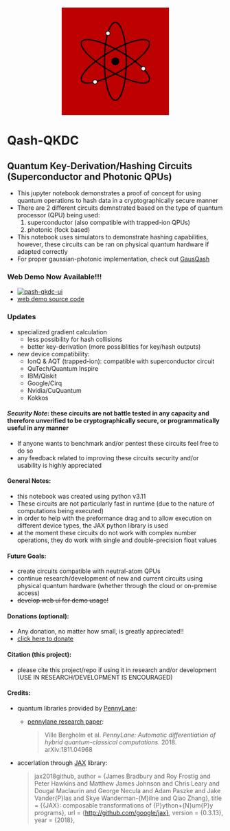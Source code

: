 <p align='center'><img src="img/qash.png" width="250"></p>

# Qash-QKDC
## Quantum Key-Derivation/Hashing Circuits (Superconductor and Photonic QPUs)
- This jupyter notebook demonstrates a proof of concept for using quantum operations to hash data in a cryptographically secure manner
- There are 2 different circuits demnstrated based on the type of quantum processor (QPU) being used:
  1. superconductor (also compatible with trapped-ion QPUs)
  2. photonic (fock based)
- This notebook uses simulators to demonstrate hashing capabilities, however, these circuits can be ran on physical quantum hardware if adapted correctly
- For proper gaussian-photonic implementation, check out [GausQash](https://github.com/TimeMelt/GausQash)

### Web Demo Now Available!!!
- [![qash-qkdc-ui](https://static.streamlit.io/badges/streamlit_badge_black_white.svg)](https://qkdc-ui.streamlit.app/)
- [web demo source code](https://github.com/TimeMelt/qash-qkdc-streamlit)

### Updates
- specialized gradient calculation
  - less possibility for hash collisions
  - better key-derivation (more possiblities for key/hash outputs)
- new device compatibility:
  - IonQ & AQT (trapped-ion): compatible with superconductor circuit
  - QuTech/Quantum Inspire
  - IBM/Qiskit
  - Google/Cirq
  - Nvidia/CuQuantum
  - Kokkos

#### *Security Note*: these circuits are not battle tested in any capacity and therefore unverified to be cryptographically secure, or programmatically useful in any manner
- If anyone wants to benchmark and/or pentest these circuits feel free to do so
- any feedback related to improving these circuits security and/or usability is highly appreciated

#### General Notes:
- this notebook was created using python v3.11
- These circuits are not particularly fast in runtime (due to the nature of computations being executed)
- in order to help with the preformance drag and to allow execution on different device types, the JAX python library is used
- at the moment these circuits do not work with complex number operations, they do work with single and double-precision float values

#### Future Goals:
- create circuits compatible with neutral-atom QPUs
- continue research/development of new and current circuits using physical quantum hardware (whether through the cloud or on-premise access)
- ~~develop web ui for demo usage!~~

#### Donations (optional):
- Any donation, no matter how small, is greatly appreciated!! 
- [click here to donate](https://buy.stripe.com/fZe4i46ht5mEfMkeUY)

#### Citation (this project):
- please cite this project/repo if using it in research and/or development (USE IN RESEARCH/DEVELOPMENT IS ENCOURAGED)

#### Credits:
- quantum libraries provided by [PennyLane](https://github.com/PennyLaneAI/pennylane): 
  - [pennylane research paper](https://arxiv.org/abs/1811.04968): 

    > Ville Bergholm et al. *PennyLane: Automatic differentiation of hybrid quantum-classical computations.* 2018. arXiv:1811.04968

- accerlation through [JAX](https://github.com/google/jax) library: 
  > jax2018github,
  > author = {James Bradbury and Roy Frostig and Peter Hawkins and Matthew James Johnson and Chris Leary and Dougal Maclaurin and George Necula and Adam Paszke and Jake Vander{P}las and Skye Wanderman-{M}ilne and Qiao Zhang},
  > title = {{JAX}: composable transformations of {P}ython+{N}um{P}y programs},
  > url = {http://github.com/google/jax},
  > version = {0.3.13},
  > year = {2018},

